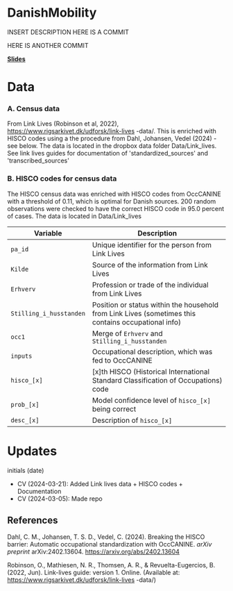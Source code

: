 # DanishMobility

INSERT DESCRIPTION
HERE IS A COMMIT

HERE IS ANOTHER COMMIT

[**Slides**](https://raw.githack.com/christianvedels/DanishMobility/main/Project_dissemination/DanishMobility_slides/Slides.html)

# Data
### A. Census data
From Link Lives (Robinson et al, 2022), https://www.rigsarkivet.dk/udforsk/link-lives
-data/. This is enriched with HISCO codes using a the procedure from Dahl, Johansen, Vedel (2024) - see below. The data is located in the dropbox data folder Data/Link_lives. See link lives guides for documentation of 'standardized_sources' and 'transcribed_sources'

### B. HISCO codes for census data
The HISCO census data was enriched with HISCO codes from OccCANINE with a threshold of 0.11, which is optimal for Danish sources. 200 random observations were checked to have the correct HISCO code in 95.0 percent of cases. The data is located in Data/Link_lives

| Variable                | Description                                                                                         |
| ----------------------- | --------------------------------------------------------------------------------------------------- |
| `pa_id`                 | Unique identifier for the person from Link Lives                                                    |
| `Kilde`                 | Source of the information from Link Lives                                                           |
| `Erhverv`               | Profession or trade of the individual from Link Lives                                               |
| `Stilling_i_husstanden` | Position or status within the household from Link Lives (sometimes this contains occupational info) |
| `occ1`                  | Merge of `Erhverv` and `Stilling_i_husstanden`                                                      |
| `inputs`                | Occupational description, which was fed to OccCANINE                                                |
| `hisco_[x]`             | [x]th HISCO (Historical International Standard Classification of Occupations) code                  |
| `prob_[x]`              | Model confidence level of `hisco_[x]` being correct                                                 |
| `desc_[x]`              | Description of `hisco_[x]`                                                                          |


# Updates
initials (date)
- CV (2024-03-21): Added Link lives data + HISCO codes + Documentation
- CV (2024-03-05): Made repo

## References
Dahl, C. M., Johansen, T. S. D., Vedel, C. (2024). Breaking the HISCO barrier: Automatic occupational standardization with OccCANINE. _arXiv preprint_ arXiv:2402.13604. https://arxiv.org/abs/2402.13604

Robinson, O., Mathiesen, N. R., Thomsen, A. R., & Revuelta-Eugercios, B. (2022, Jun). Link-lives
guide: version 1. Online. (Available at: https://www.rigsarkivet.dk/udforsk/link-lives
-data/)


